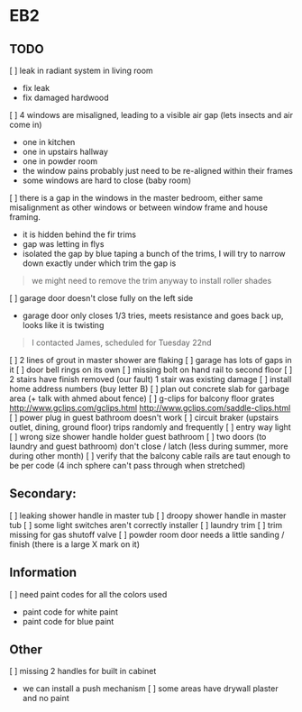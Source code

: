 # EB2

## TODO
[ ] leak in radiant system in living room
  - fix leak
  - fix damaged hardwood

[ ] 4 windows are misaligned, leading to a visible air gap (lets insects and air come in)
  - one in kitchen
  - one in upstairs hallway
  - one in powder room
  - the window pains probably just need to be re-aligned within their frames
  - some windows are hard to close (baby room)

[ ] there is a gap in the windows in the master bedroom, either same misalignment as other windows or between window frame and house framing.
  - it is hidden behind the fir trims
  - gap was letting in flys
  - isolated the gap by blue taping a bunch of the trims, I will try to narrow down exactly under which trim the gap is
  > we might need to remove the trim anyway to install roller shades

[ ] garage door doesn't close fully on the left side
  - garage door only closes 1/3 tries, meets resistance and goes back up, looks like it is twisting
  > I contacted James, scheduled for Tuesday 22nd

[ ] 2 lines of grout in master shower are flaking
[ ] garage has lots of gaps in it
[ ] door bell rings on its own
[ ] missing bolt on hand rail to second floor
[ ] 2 stairs have finish removed (our fault) 1 stair was existing damage
[ ] install home address numbers (buy letter B)
[ ] plan out concrete slab for garbage area (+ talk with ahmed about fence)
[ ] g-clips for balcony floor grates
http://www.gclips.com/gclips.html
http://www.gclips.com/saddle-clips.html
[ ] power plug in guest bathroom doesn't work
[ ] circuit braker (upstairs outlet, dining, ground floor) trips randomly and frequently
[ ] entry way light
[ ] wrong size shower handle holder guest bathroom
[ ] two doors (to laundry and guest bathroom) don't close / latch (less during summer, more during other month)
[ ] verify that the balcony cable rails are taut enough to be per code (4 inch sphere can't pass through when stretched)

## Secondary:

[ ] leaking shower handle in master tub
[ ] droopy shower handle in master tub
[ ] some light switches aren't correctly installer
[ ] laundry trim
[ ] trim missing for gas shutoff valve
[ ] powder room door needs a little sanding / finish (there is a large X mark on it)

## Information
[ ] need paint codes for all the colors used
  - paint code for white paint
  - paint code for blue paint

## Other
[ ] missing 2 handles for built in cabinet
- we can install a push mechanism
[ ] some areas have drywall plaster and no paint
